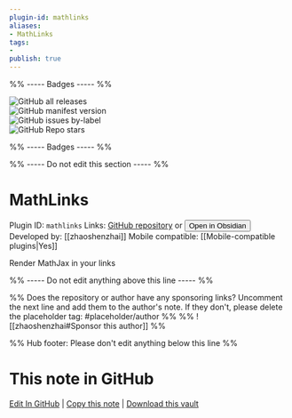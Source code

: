 ```yaml
---
plugin-id: mathlinks
aliases:
- MathLinks
tags: 
- 
publish: true
---
```


%% ----- Badges ----- %%

![GitHub all releases](https://img.shields.io/github/downloads/zhaoshenzhai/obsidian-mathlinks/total?color=573E7A&logo=github&style=for-the-badge)   
![GitHub manifest version](https://img.shields.io/github/manifest-json/v/zhaoshenzhai/obsidian-mathlinks?color=573E7A&logo=github&style=for-the-badge)   
![GitHub issues by-label](https://img.shields.io/github/issues/zhaoshenzhai/obsidian-mathlinks/help%20wanted?color=573E7A&logo=github&style=for-the-badge)   
![GitHub Repo stars](https://img.shields.io/github/stars/zhaoshenzhai/obsidian-mathlinks?color=573E7A&logo=github&style=for-the-badge)

%% ----- Badges ----- %%

%% ----- Do not edit this section ----- %%

# MathLinks

Plugin ID: `mathlinks`
Links: [GitHub repository](https://github.com/zhaoshenzhai/obsidian-mathlinks) or [<button id=HH>Open in Obsidian</button>](obsidian://show-plugin?id=mathlinks)
Developed by: [[zhaoshenzhai]]
Mobile compatible: [[Mobile-compatible plugins|Yes]]

Render MathJax in your links

%% ----- Do not edit anything above this line ----- %% 

%% Does the repository or author have any sponsoring links? Uncomment the next line and add them to the author's note. If they don't, please delete the placeholder tag: #placeholder/author %%
%% ![[zhaoshenzhai#Sponsor this author]] %%

%% Hub footer: Please don't edit anything below this line %%

# This note in GitHub

<span class="git-footer">[Edit In GitHub](https://github.dev/obsidian-community/obsidian-hub/blob/main/02%20-%20Community%20Expansions/02.05%20All%20Community%20Expansions/Plugins/mathlinks.md "git-hub-edit-note") | [Copy this note](https://raw.githubusercontent.com/obsidian-community/obsidian-hub/main/02%20-%20Community%20Expansions/02.05%20All%20Community%20Expansions/Plugins/mathlinks.md "git-hub-copy-note") | [Download this vault](https://github.com/obsidian-community/obsidian-hub/archive/refs/heads/main.zip "git-hub-download-vault") </span>
